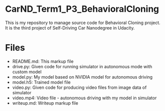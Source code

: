 # CarND_Term1_P3_BehavioralCloning

This is my repository to manage source code for Behavioral Cloning project. It is the third project of Self-Driving Car Nanodegree in Udacity.

# Files

- README.md: This markup file
- drive.py: Given code for running simulator in autonomous mode with custom model
- model.py: My model based on NVIDIA model for autonomous driving
- model.h5: Trained model file
- video.py: Given code for producing video files from image data of simulator
- video.mp4: Video file - autonomous driving with my model in simulator
- writeup.md: Writeup markup file
